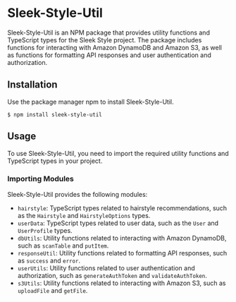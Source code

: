 # Sleek-Style-Util
Sleek-Style-Util is an NPM package that provides utility functions and TypeScript types for the Sleek Style project. The package includes functions for interacting with Amazon DynamoDB and Amazon S3, as well as functions for formatting API responses and user authentication and authorization.

## Installation
Use the package manager npm to install Sleek-Style-Util.
```
$ npm install sleek-style-util
```

## Usage

To use Sleek-Style-Util, you need to import the required utility functions and TypeScript types in your project.

### Importing Modules

Sleek-Style-Util provides the following modules:

- `hairstyle`: TypeScript types related to hairstyle recommendations, such as the `Hairstyle` and `HairstyleOptions` types.
- `userData`: TypeScript types related to user data, such as the `User` and `UserProfile` types.
- `dbUtils`: Utility functions related to interacting with Amazon DynamoDB, such as `scanTable` and `putItem`.
- `responseUtil`: Utility functions related to formatting API responses, such as `success` and `error`.
- `userUtils`: Utility functions related to user authentication and authorization, such as `generateAuthToken` and `validateAuthToken`.
- `s3Utils`: Utility functions related to interacting with Amazon S3, such as `uploadFile` and `getFile`.

